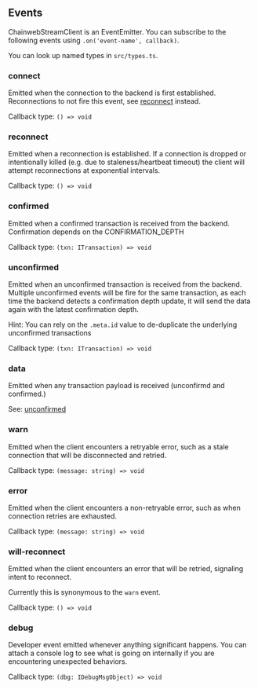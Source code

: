 ## Events

ChainwebStreamClient is an EventEmitter. You can subscribe to the following events using `.on('event-name', callback)`.

You can look up named types in `src/types.ts`.

### connect

Emitted when the connection to the backend is first established. Reconnections to not fire this event, see [reconnect](#reconnect) instead.

Callback type: `() => void`

### reconnect

Emitted when a reconnection is established. If a connection is dropped or intentionally killed (e.g. due to staleness/heartbeat timeout) the client will attempt reconnections at exponential intervals.

Callback type: `() => void`

### confirmed

Emitted when a confirmed transaction is received from the backend. Confirmation depends on the CONFIRMATION_DEPTH 

Callback type: `(txn: ITransaction) => void`

### unconfirmed

Emitted when an unconfirmed transaction is received from the backend. Multiple unconfirmed events will be fire for the same transaction, as each time the backend detects a confirmation depth update, it will send the data again with the latest confirmation depth.

Hint: You can rely on the `.meta.id` value to de-duplicate the underlying unconfirmed transactions

Callback type: `(txn: ITransaction) => void`

### data

Emitted when any transaction payload is received (unconfirmd and confirmed.)

See: [unconfirmed](#unconfirmed)

### warn

Emitted when the client encounters a retryable error, such as a stale connection that will be disconnected and retried.

Callback type: `(message: string) => void`

### error

Emitted when the client encounters a non-retryable error, such as when connection retries are exhausted.

Callback type: `(message: string) => void`

### will-reconnect

Emitted when the client encounters an error that will be retried, signaling intent to reconnect.

Currently this is synonymous to the `warn` event.

Callback type: `() => void`

### debug

Developer event emitted whenever anything significant happens. You can attach a console log to see what is going on internally if you are encountering unexpected behaviors.

Callback type: `(dbg: IDebugMsgObject) => void`


